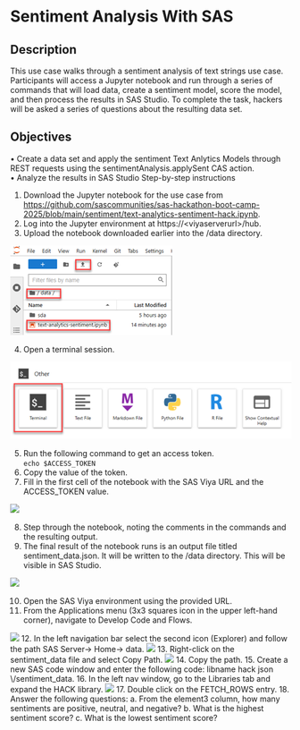 # Sentiment Analysis With SAS

## Description  
This use case walks through a sentiment analysis of text strings use case. Participants will access a Jupyter notebook and run through a series of commands that will load data, create a sentiment model, score the model, and then process the results in SAS Studio. To complete the task, hackers will be asked a series of questions about the resulting data set.

## Objectives  
•	Create a data set and apply the sentiment Text Anlytics Models through REST requests using the sentimentAnalysis.applySent CAS action.  
•	Analyze the results in SAS Studio
Step-by-step instructions
1.	Download the Jupyter notebook for the use case from https://github.com/sascommunities/sas-hackathon-boot-camp-2025/blob/main/sentiment/text-analytics-sentiment-hack.ipynb.
2.	Log into the Jupyter environment at https://\<viyaserverurl\>/hub.
3.	Upload the notebook downloaded earlier into the /data directory.  
<img src="images/filesystem.png"/>

4.	Open a terminal session.  
<img src="images/terminal.png"/>  

5.	Run the following command to get an access token.  
```echo $ACCESS_TOKEN```
6.	Copy the value of the token.
7.	Fill in the first cell of the notebook with the SAS Viya URL and the ACCESS_TOKEN value.  
<img src="images/notebook1.png"/>

8.	Step through the notebook, noting the comments in the commands and the resulting output.
9.	The final result of the notebook runs is an output file titled sentiment_data.json. It will be written to the /data directory. This will be visible in SAS Studio.  
<img src="images/sentiment_data.png"/>

10.	Open the SAS Viya environment using the provided URL. 
11.	From the Applications menu (3x3 squares icon in the upper left-hand corner), navigate to Develop Code and Flows.  
<img src="images/menu.png"/>
12. In the left navigation bar select the second icon (Explorer) and follow the path SAS Server-> Home-> data.   
<img src="images/server.png"/>
13. Right-click on the sentiment_data file and select Copy Path.    
<img src="images/copy_path.png"/>
14.	Copy the path.
15.	Create a new SAS code window and enter the following code: libname hack json \<path to the file copied from the previous step\>/sentiment_data.
16.	In the left nav window, go to the Libraries tab and expand the HACK library.  
<img src="images/fetch.png"/>
17.	Double click on the FETCH_ROWS entry.
18.	Answer the following questions:  
a. From the element3 column, how many sentiments are positive, neutral, and negative?  
b.	What is the highest sentiment score?  
c.	What is the lowest sentiment score?  

